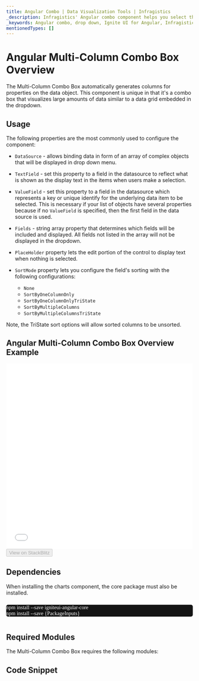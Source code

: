 ```yaml
---
title: Angular Combo | Data Visualization Tools | Infragistics
_description: Infragistics' Angular combo component helps you select the best chart to display your data. Improve your graphs and visualization with Ignite UI for  Angular!
_keywords: Angular combo, drop down, Ignite UI for Angular, Infragistics
mentionedTypes: []
---
```


# Angular Multi-Column Combo Box Overview

The Multi-Column Combo Box automatically generates columns for properties on the data object. This component is unique in that it's a combo box that visualizes large amounts of data similar to a data grid embedded in the dropdown. 

## Usage

The following properties are the most commonly used to configure the component:

-   `DataSource` - allows binding data in form of an array of complex objects that will be displayed in drop down menu.
-   `TextField` - set this property to a field in the datasource to reflect what is shown as the display text in the items when users make a selection. 
-   `ValueField` - set this property to a field in the datasource which represents a key or unique identify for the underlying data item to be selected. This is necessary if your list of objects have several properties because if no `ValueField` is specified, then the first field in the data source is used. 


-   `Fields` - string array property that determines which fields will be included and displayed. All fields not listed in the array will not be displayed in the dropdown.
-   `PlaceHolder` property lets the edit portion of the control to display text when nothing is selected. 
-   `SortMode` property lets you configure the field's sorting with the following configurations:

    -   `None`
    -   `SortByOneColumnOnly`
    -   `SortByOneColumnOnlyTriState`
    -   `SortByMultipleColumns`
    -   `SortByMultipleColumnsTriState`

Note, the TriState sort options will allow sorted columns to be unsorted.

## Angular Multi-Column Combo Box Overview Example

<div class="sample-container loading" style="height: 500px">
    <iframe id="category-chart-overview-iframe" src='{environment:dvDemosBaseUrl}/editors/multi-column-combobox-overview' width="100%" height="100%" seamless frameBorder="0" onload="onXPlatSampleIframeContentLoaded(this);" alt="Angular Multi-Column Combo Box Overview Example"></iframe>
</div>

<div>
    <button data-localize="stackblitz" disabled class="stackblitz-btn"   data-iframe-id="multi-column-combobox-overview-iframe" data-demos-base-url="{environment:dvDemosBaseUrl}">View on StackBlitz
    </button>


</div>

<!-- Angular, React, WebComponents -->

## Dependencies

When installing the charts component, the core package must also be installed.

<pre style="background:#141414;color:white;display:inline-block;padding:16x;margin-top:10px;font-family:'Consolas';border-radius:5px;width:100%">
npm install --save igniteui-angular-core
npm install --save {PackageInputs}
</pre>

<!-- end: Angular, React, WebComponents -->

## Required Modules

The Multi-Column Combo Box requires the following modules:

<div class="divider--half"></div>

## Code Snippet

